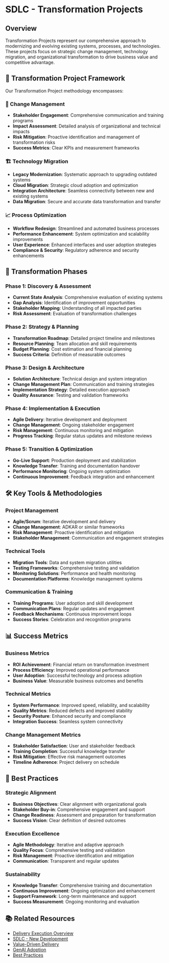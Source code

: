 # SDLC - Transformation Projects

## Overview

Transformation Projects represent our comprehensive approach to modernizing and evolving existing systems, processes, and technologies. These projects focus on strategic change management, technology migration, and organizational transformation to drive business value and competitive advantage.

## 🎯 Transformation Project Framework

Our Transformation Project methodology encompasses:

### **🔄 Change Management**
- **Stakeholder Engagement**: Comprehensive communication and training programs
- **Impact Assessment**: Detailed analysis of organizational and technical impacts
- **Risk Mitigation**: Proactive identification and management of transformation risks
- **Success Metrics**: Clear KPIs and measurement frameworks

### **🏗️ Technology Migration**
- **Legacy Modernization**: Systematic approach to upgrading outdated systems
- **Cloud Migration**: Strategic cloud adoption and optimization
- **Integration Architecture**: Seamless connectivity between new and existing systems
- **Data Migration**: Secure and accurate data transformation and transfer

### **📈 Process Optimization**
- **Workflow Redesign**: Streamlined and automated business processes
- **Performance Enhancement**: System optimization and scalability improvements
- **User Experience**: Enhanced interfaces and user adoption strategies
- **Compliance & Security**: Regulatory adherence and security enhancements

## 🚀 Transformation Phases

### **Phase 1: Discovery & Assessment**
- **Current State Analysis**: Comprehensive evaluation of existing systems
- **Gap Analysis**: Identification of improvement opportunities
- **Stakeholder Mapping**: Understanding of all impacted parties
- **Risk Assessment**: Evaluation of transformation challenges

### **Phase 2: Strategy & Planning**
- **Transformation Roadmap**: Detailed project timeline and milestones
- **Resource Planning**: Team allocation and skill requirements
- **Budget Planning**: Cost estimation and financial planning
- **Success Criteria**: Definition of measurable outcomes

### **Phase 3: Design & Architecture**
- **Solution Architecture**: Technical design and system integration
- **Change Management Plan**: Communication and training strategies
- **Implementation Strategy**: Detailed execution approach
- **Quality Assurance**: Testing and validation frameworks

### **Phase 4: Implementation & Execution**
- **Agile Delivery**: Iterative development and deployment
- **Change Management**: Ongoing stakeholder engagement
- **Risk Management**: Continuous monitoring and mitigation
- **Progress Tracking**: Regular status updates and milestone reviews

### **Phase 5: Transition & Optimization**
- **Go-Live Support**: Production deployment and stabilization
- **Knowledge Transfer**: Training and documentation handover
- **Performance Monitoring**: Ongoing system optimization
- **Continuous Improvement**: Feedback integration and enhancement

## 🛠️ Key Tools & Methodologies

### **Project Management**
- **Agile/Scrum**: Iterative development and delivery
- **Change Management**: ADKAR or similar frameworks
- **Risk Management**: Proactive identification and mitigation
- **Stakeholder Management**: Communication and engagement strategies

### **Technical Tools**
- **Migration Tools**: Data and system migration utilities
- **Testing Frameworks**: Comprehensive testing and validation
- **Monitoring Solutions**: Performance and health monitoring
- **Documentation Platforms**: Knowledge management systems

### **Communication & Training**
- **Training Programs**: User adoption and skill development
- **Communication Plans**: Regular updates and engagement
- **Feedback Mechanisms**: Continuous improvement loops
- **Success Stories**: Celebration and recognition programs

## 📊 Success Metrics

### **Business Metrics**
- **ROI Achievement**: Financial return on transformation investment
- **Process Efficiency**: Improved operational performance
- **User Adoption**: Successful technology and process adoption
- **Business Value**: Measurable business outcomes and benefits

### **Technical Metrics**
- **System Performance**: Improved speed, reliability, and scalability
- **Quality Metrics**: Reduced defects and improved stability
- **Security Posture**: Enhanced security and compliance
- **Integration Success**: Seamless system connectivity

### **Change Management Metrics**
- **Stakeholder Satisfaction**: User and stakeholder feedback
- **Training Completion**: Successful knowledge transfer
- **Risk Mitigation**: Effective risk management outcomes
- **Timeline Adherence**: Project delivery on schedule

## 🎯 Best Practices

### **Strategic Alignment**
- **Business Objectives**: Clear alignment with organizational goals
- **Stakeholder Buy-in**: Comprehensive engagement and support
- **Change Readiness**: Assessment and preparation for transformation
- **Success Vision**: Clear definition of desired outcomes

### **Execution Excellence**
- **Agile Methodology**: Iterative and adaptive approach
- **Quality Focus**: Comprehensive testing and validation
- **Risk Management**: Proactive identification and mitigation
- **Communication**: Transparent and regular updates

### **Sustainability**
- **Knowledge Transfer**: Comprehensive training and documentation
- **Continuous Improvement**: Ongoing optimization and enhancement
- **Support Framework**: Long-term maintenance and support
- **Success Measurement**: Ongoing monitoring and evaluation

## 📚 Related Resources

- [Delivery Execution Overview](../index.md)
- [SDLC - New Development](../sdlc-new-development/index.md)
- [Value-Driven Delivery](../value-driven-delivery/index.md)
- [GenAI Adoption](../genai-adoption/index.md)
- [Best Practices](../../../best-practices/index.md)
